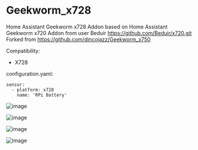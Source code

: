 # Geekworm_x728
Home Assistant Geekworm x728 Addon based on Home Assistant Geekworm x720 Addon from user Beduir https://github.com/Beduir/x720.git
Forked from https://github.com/dincojazz/Geekworm_x750

Сompatibility:
- X728

configuration.yaml:

	sensor:
  	  - platform: x728
	    name: 'RPi Battery'

![image](https://user-images.githubusercontent.com/43537611/150182306-632d9244-3b03-45ff-aa10-e8bcf2590a0c.png)


![image](https://user-images.githubusercontent.com/43537611/150182367-7a56df4d-673c-4d8c-b316-5830126211e1.png)


![image](https://user-images.githubusercontent.com/43537611/150182395-427758fc-1910-4321-8341-65ff4748dc56.png)


![image](https://user-images.githubusercontent.com/43537611/150182570-41fc6cbd-1faf-46de-89ff-408779c921f5.png)
